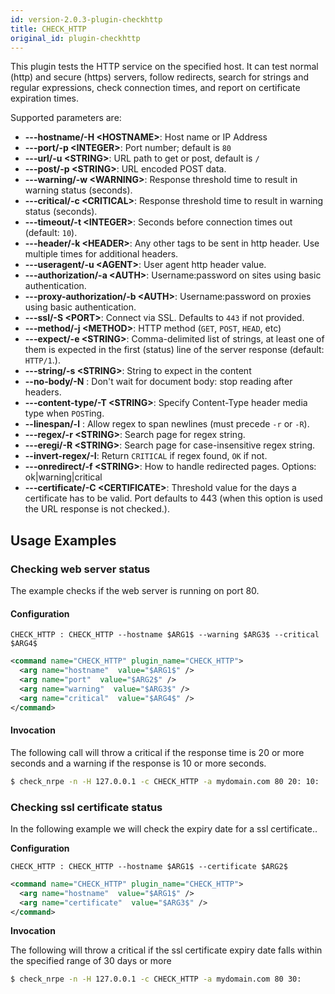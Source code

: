 ```yaml
---
id: version-2.0.3-plugin-checkhttp
title: CHECK_HTTP
original_id: plugin-checkhttp
---
```


This plugin tests the HTTP service on the specified host. It can test normal (http) and secure (https) servers, follow 
redirects, search for strings and regular expressions, check connection times, and report on certificate expiration times.

Supported parameters are:

* **---hostname/-H <HOSTNAME\>**: Host name or IP Address
* **---port/-p <INTEGER\>**: Port number; default is `80`
* **---url/-u <STRING\>**: URL path to get or post, default is `/`
* **---post/-p <STRING\>**: URL encoded POST data.
* **---warning/-w <WARNING\>**: Response threshold time to result in warning status (seconds).
* **---critical/-c <CRITICAL\>**: Response threshold time to result in warning status (seconds).
* **---timeout/-t <INTEGER\>**: Seconds before connection times out (default: `10`).
* **---header/-k <HEADER\>**: Any other tags to be sent in http header. Use multiple times for additional headers.
* **---useragent/-u <AGENT\>**: User agent http header value.
* **---authorization/-a <AUTH\>**: Username:password on sites using basic authentication.
* **---proxy-authorization/-b <AUTH\>**: Username:password on proxies using basic authentication.
* **---ssl/-S <PORT\>**: Connect via SSL. Defaults to `443` if not provided.
* **---method/-j <METHOD\>**: HTTP method (`GET`, `POST`, `HEAD`, etc)
* **---expect/-e <STRING\>**: Comma-delimited list of strings, at least one of them is expected in the first (status) 
line of the server response (default: `HTTP/1`.).
* **---string/-s <STRING\>**: String to expect in the content
* **--no-body/-N** : Don't wait for document body: stop reading after headers.
* **---content-type/-T <STRING\>**: Specify Content-Type header media type when `POST`ing.
* **--linespan/-l** : Allow regex to span newlines (must precede `-r` or `-R`).
* **---regex/-r <STRING\>**: Search page for regex string.
* **---eregi/-R <STRING\>**: Search page for case-insensitive regex string.
* **--invert-regex/-I**: Return `CRITICAL` if regex found, `OK` if not.
* **---onredirect/-f <STRING\>**: How to handle redirected pages. Options: ok|warning|critical
* **---certificate/-C <CERTIFICATE\>**: Threshold value for the days a certificate has to be valid. Port defaults to 443
 (when this option is used the URL response is not checked.).

## Usage Examples
### Checking web server status
The example checks if the web server is running on port 80.

#### Configuration
<!--DOCUSAURUS_CODE_TABS-->
<!-- INI -->
```text
CHECK_HTTP : CHECK_HTTP --hostname $ARG1$ --warning $ARG3$ --critical $ARG4$
```   
<!-- XML -->
```xml
<command name="CHECK_HTTP" plugin_name="CHECK_HTTP">
  <arg name="hostname"  value="$ARG1$" />
  <arg name="port"  value="$ARG2$" />
  <arg name="warning"  value="$ARG3$" />
  <arg name="critical"  value="$ARG4$" />
</command>
```
<!--END_DOCUSAURUS_CODE_TABS-->

#### Invocation
The following call will throw a critical if the response time is 20 or more seconds and a warning if the response is 10 or more seconds.
```bash
$ check_nrpe -n -H 127.0.0.1 -c CHECK_HTTP -a mydomain.com 80 20: 10: 
```
### Checking ssl certificate status
In the following example we will check the expiry date for a ssl certificate..

**Configuration**
<!--DOCUSAURUS_CODE_TABS-->
<!-- INI -->
```text
CHECK_HTTP : CHECK_HTTP --hostname $ARG1$ --certificate $ARG2$
```
<!-- XML -->
```xml
<command name="CHECK_HTTP" plugin_name="CHECK_HTTP">
  <arg name="hostname"  value="$ARG1$" />
  <arg name="certificate"  value="$ARG3$" />
</command>
```
<!--END_DOCUSAURUS_CODE_TABS-->

**Invocation**

The following will throw a critical if the ssl certificate expiry date falls within the specified range of 30 days or more
```bash
$ check_nrpe -n -H 127.0.0.1 -c CHECK_HTTP -a mydomain.com 80 30:
```